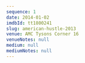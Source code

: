 ```yaml
---
sequence: 1
date: 2014-01-02
imdbId: tt1800241
slug: american-hustle-2013
venue: AMC Tysons Corner 16
venueNotes: null
medium: null
mediumNotes: null
---
```


